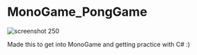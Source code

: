 # MonoGame_PongGame

![screenshot 250](https://cloud.githubusercontent.com/assets/1466920/12839739/96d59938-cbdc-11e5-820d-78f98b5f2388.png)

Made this to get into MonoGame and getting practice with C# :)
